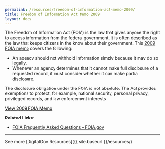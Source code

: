 ```yaml
---
permalink: /resources/freedom-of-information-act-memo-2009/
title: Freedom of Information Act Memo 2009
layout: docs
---
```


The Freedom of Information Act (FOIA) is the law that gives anyone the right to access information from the federal government. It is often described as the law that keeps citizens in the know about their government. This [2009 FOIA memo](http://www.justice.gov/sites/default/files/ag/legacy/2009/06/24/foia-memo-march2009.pdf) covers the following:

  * An agency should not withhold information simply because it may do so legally.
  * Whenever an agency determines that it cannot make full disclosure of a requested record, it must consider whether it can make partial disclosure.

The disclosure obligation under the FOIA is not absolute. The Act provides exemptions to protect, for example, national security, personal privacy, privileged records, and law enforcement interests

<a class="button" style="color: #000000" href="http://www.justice.gov/sites/default/files/ag/legacy/2009/06/24/foia-memo-march2009.pdf">View 2009 FOIA Memo</a>

**Related Links:** 

  * [FOIA Frequently Asked Questions – FOIA.gov](http://www.foia.gov/faq.html)

* * *

See more [DigitalGov Resources]({{ site.baseurl }}/resources/)
